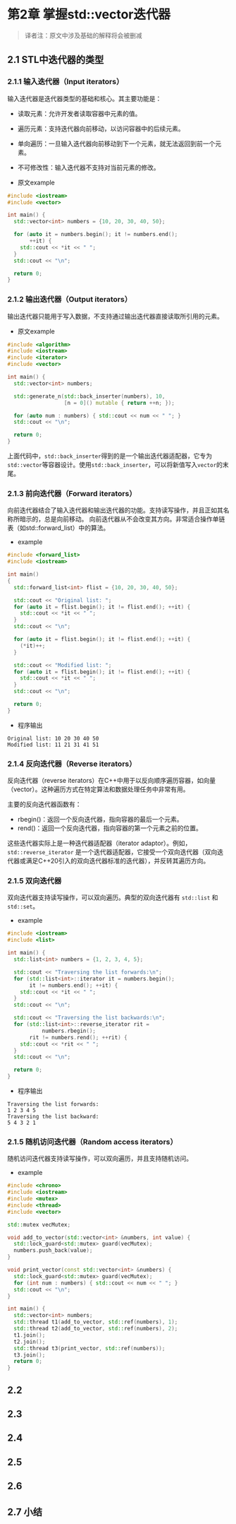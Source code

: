 # 第2章 掌握std::vector迭代器
> 译者注：原文中涉及基础的解释将会被删减

## 2.1 STL中迭代器的类型

### 2.1.1 输入迭代器（Input iterators）
输入迭代器是迭代器类型的基础和核心。其主要功能是：
- 读取元素：允许开发者读取容器中元素的值。
- 遍历元素：支持迭代器向前移动，以访问容器中的后续元素。
- 单向遍历：一旦输入迭代器向前移动到下一个元素，就无法返回到前一个元素。
- 不可修改性：输入迭代器不支持对当前元素的修改。

- 原文example
```cpp
#include <iostream>
#include <vector>

int main() {
  std::vector<int> numbers = {10, 20, 30, 40, 50};

  for (auto it = numbers.begin(); it != numbers.end();
       ++it) {
    std::cout << *it << " ";
  }
  std::cout << "\n";

  return 0;
}

```

### 2.1.2 输出迭代器（Output iterators）
输出迭代器只能用于写入数据，不支持通过输出迭代器直接读取所引用的元素。

- 原文example
```cpp
#include <algorithm>
#include <iostream>
#include <iterator>
#include <vector>

int main() {
  std::vector<int> numbers;

  std::generate_n(std::back_inserter(numbers), 10,
                  [n = 0]() mutable { return ++n; });

  for (auto num : numbers) { std::cout << num << " "; }
  std::cout << "\n";

  return 0;
}
```
上面代码中，`std::back_inserter`得到的是一个输出迭代器适配器，它专为`std::vector`等容器设计。使用`std::back_inserter`，可以将新值写入`vector`的末尾。

### 2.1.3 前向迭代器（Forward iterators）
向前迭代器结合了输入迭代器和输出迭代器的功能。支持读写操作，并且正如其名称所暗示的，总是向前移动。
向前迭代器从不会改变其方向。非常适合操作单链表（如std::forward_list）中的算法。

- example
```cpp
#include <forward_list>
#include <iostream>

int main() 
{
  std::forward_list<int> flist = {10, 20, 30, 40, 50};

  std::cout << "Original list: ";
  for (auto it = flist.begin(); it != flist.end(); ++it) {
    std::cout << *it << " ";
  }
  std::cout << "\n";

  for (auto it = flist.begin(); it != flist.end(); ++it) {
    (*it)++;
  }

  std::cout << "Modified list: ";
  for (auto it = flist.begin(); it != flist.end(); ++it) {
    std::cout << *it << " ";
  }
  std::cout << "\n";

  return 0;
}
```
-  程序输出
```
Original list: 10 20 30 40 50
Modified list: 11 21 31 41 51
```

### 2.1.4 反向迭代器（Reverse iterators）
反向迭代器（reverse iterators）在C++中用于以反向顺序遍历容器，如向量（vector）。这种遍历方式在特定算法和数据处理任务中非常有用。

主要的反向迭代器函数有：
- rbegin()：返回一个反向迭代器，指向容器的最后一个元素。
- rend()：返回一个反向迭代器，指向容器的第一个元素之前的位置。

这些迭代器实际上是一种迭代器适配器（iterator adaptor）。例如，`std::reverse_iterator` 是一个迭代器适配器，它接受一个双向迭代器（双向迭代器或满足C++20引入的双向迭代器标准的迭代器），并反转其遍历方向。

### 2.1.5 双向迭代器
双向迭代器支持读写操作，可以双向遍历。典型的双向迭代器有 `std::list` 和 `std::set`。

- example
```cpp
#include <iostream>
#include <list>

int main() {
  std::list<int> numbers = {1, 2, 3, 4, 5};

  std::cout << "Traversing the list forwards:\n";
  for (std::list<int>::iterator it = numbers.begin();
       it != numbers.end(); ++it) {
    std::cout << *it << " ";
  }
  std::cout << "\n";

  std::cout << "Traversing the list backwards:\n";
  for (std::list<int>::reverse_iterator rit =
           numbers.rbegin();
       rit != numbers.rend(); ++rit) {
    std::cout << *rit << " ";
  }
  std::cout << "\n";

  return 0;
}
```
- 程序输出
```
Traversing the list forwards:
1 2 3 4 5
Traversing the list backward:
5 4 3 2 1
```

### 2.1.5 随机访问迭代器（Random access iterators）
随机访问迭代器支持读写操作，可以双向遍历，并且支持随机访问。

- example 
```cpp
#include <chrono>
#include <iostream>
#include <mutex>
#include <thread>
#include <vector>

std::mutex vecMutex;

void add_to_vector(std::vector<int> &numbers, int value) {
  std::lock_guard<std::mutex> guard(vecMutex);
  numbers.push_back(value);
}

void print_vector(const std::vector<int> &numbers) {
  std::lock_guard<std::mutex> guard(vecMutex);
  for (int num : numbers) { std::cout << num << " "; }
  std::cout << "\n";
}

int main() {
  std::vector<int> numbers;
  std::thread t1(add_to_vector, std::ref(numbers), 1);
  std::thread t2(add_to_vector, std::ref(numbers), 2);
  t1.join();
  t2.join();
  std::thread t3(print_vector, std::ref(numbers));
  t3.join();
  return 0;
}
```

## 2.2

## 2.3

## 2.4

## 2.5

## 2.6

## 2.7 小结

